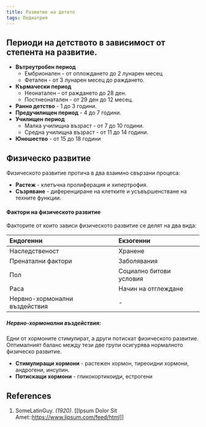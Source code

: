 ```yaml
---
title: Развитие на детето
tags: Педиатрия 
---
```


## Периоди на детството в зависимост от степента на развитие. 
- **Вътреутробен период**
	- Ембрионален - от оплождането до 2 лунарен месец
	- Фетален - от 3 лунарен месец до раждането.
- **Кърмачески период**
	- Неонатален - от раждането до 28 ден.
	- Постнеонатален - от 29 ден до 12 месец.
- **Ранно детство** - 1 до 3 години.
- **Предучилищен период** - 4 до 7 години.
- **Училищен период**
	- Малка училищна възраст - от 7 до 10 години.
	- Средна училищна възраст - от 11 до 14 години.
- **Юношество** - от 15 до 18 години

## Физическо развитие
Физическото развитие протича в два взаимно свързани процеса:
- **Растеж** - клетъчна пролиферация и хипертрофия.
- **Съзряване** - диференциране на клетките и усъвършенстване на техните функции.

#### Фактори на физическото развитие
Факторите от които зависи физическото развитие се делят на два вида:

| **Ендогенни**                 | **Екзогенни**           |
|:----------------------------- |:----------------------- |
| Наследственост                | Хранене                 |
| Пренатални фактори            | Заболявания             |
| Пол                           | Социално битови условия |
| Раса                          | Начин на отглеждане     |
| Нервно-хормонални въздействия |        -                 |

##### Нервно-хормонални въздействия:
Едни от хормоните стимулират, а други потискат физическото развитие. Оптималният баланс между тези две групи осигурява нормалното физическо развитие.
- **Стимулиращи хормони** - растежен хормон, тиреоидни хормони, андрогени, инсулин.
- **Потискащи хормони** - гликокортикоиди, естрогени


## References
1. SomeLatinGuy. *(1920)*. [[Ipsum Dolor Sit Amet::https://www.lipsum.com/feed/html]]
